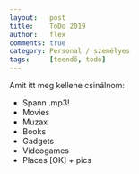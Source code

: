 ```yaml
---
layout:   post
title:    ToDo 2019
author:   flex
comments: true
category: Personal / személyes
tags:     [teendő, todo]
---
```


Amit itt meg kellene csinálnom:
- Spann .mp3!
- Movies
- Muzax
- Books
- Gadgets
- Videogames
- Places [OK] + pics